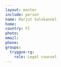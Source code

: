 ```yaml
---
layout: master
include: person
name: Marjut Salokannel
home:
country: FI
photo:
email:
phone:
groups:
  tryggve-rg:
    role: Legal counsel
---
```


